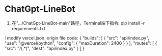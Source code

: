 # ChatGpt-LineBot
1. 在".../ChatGpt-LineBot-main"路徑，Terminal端下指令: pip install -r requirements.txt

I modify vercel.json, origin file code:
{
  "builds": [
    {
      "src": "api/index.py",
      "use": "@vercel/python",
      "config": {
        "maxDuration": 2400
      }
    }
  ],
  "routes": [
    {
      "src": "/(.*)",
      "dest": "api/index.py"
    }
  ]
}
